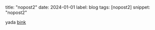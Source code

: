 title: "nopost2"
date: 2024-01-01
label: blog
tags: [nopost2]
snippet: "nopost2"

yada <a href="https://medium.com/@frankkrugerart/testa-ae3d5fc64314">bink
